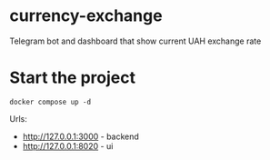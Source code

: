 # currency-exchange

Telegram bot and dashboard that show current UAH exchange rate

# Start the project

```
docker compose up -d
```

Urls:

- http://127.0.0.1:3000 - backend
- http://127.0.0.1:8020 - ui
